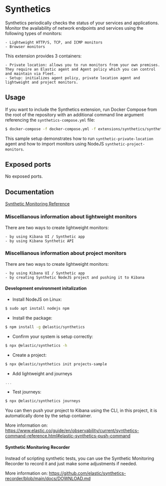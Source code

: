 # Synthetics

Synthetics periodically checks the status of your services and applications. Monitor the availability of network endpoints and services using the following types of monitors:

    - Lightweight HTTP/S, TCP, and ICMP monitors
    - Browser monitors

This extension provides 3 containers:

    - Private location: allows you to run monitors from your own premises. They require an Elastic agent and Agent policy which you can control and maintain via Fleet.
    - Setup: initializes agent policy, private location agent and lightweight and project monitors. 

## Usage

If you want to include the Synthetics extension, run Docker Compose from the root of the repository with an additional
command line argument referencing the `synthetics-compose.yml` file:

```bash
$ docker-compose -f docker-compose.yml -f extensions/synthetics/synthetics-compose.yml up
```

This sample setup demonstrates how to run `synthetic-private-location` agent and how to import monitors using NodeJS `synthetic-project-monitors`.

## Exposed ports

No exposed ports.

## Documentation

[Synthetic Monitoring Reference](https://www.elastic.co/guide/en/observability/current/monitor-uptime-synthetics.html)

### Miscellianous information about lightweight monitors

There are two ways to create lightweight monitors:

    - by using Kibana UI / Synthetic app
    - by using Kibana Synthetic API

### Miscellianous information about project monitors

There are two ways to create lightweight monitors:

    - by using Kibana UI / Synthetic app
    - by creating Synthetic NodeJS project and pushing it to Kibana

#### Development environment initalization

- Install NodeJS on Linux: 

```bash
$ sudo apt install nodejs npm
```

- Install the package: 

```bash
$ npm install -g @elastic/synthetics
```

- Confirm your system is setup correctly:

```bash
$ npx @elastic/synthetics -h
```

- Create a project:

```bash
$ npx @elastic/synthetics init projects-sample
```

- Add lightweight and journeys

```ts
...
```

- Test journeys:

```bash
$ npx @elastic/synthetics journeys
```

You can then push your project to Kibana using the CLI, in this project, it is automatically done by the setup container.

More information on: https://www.elastic.co/guide/en/observability/current/synthetics-command-reference.html#elastic-synthetics-push-command

#### Synthetic Monitoring Recorder

Instead of scripting synthetic tests, you can use the Synthetic Monitoring Recorder to record it and just make some adjustments if needed.

More information on: https://github.com/elastic/synthetics-recorder/blob/main/docs/DOWNLOAD.md

